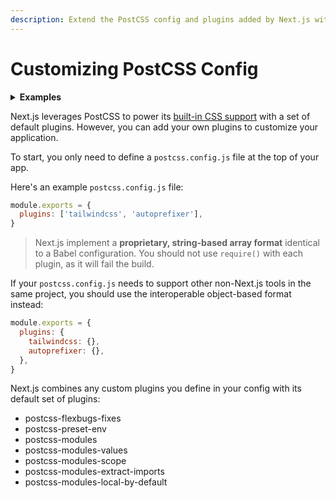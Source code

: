 ```yaml
---
description: Extend the PostCSS config and plugins added by Next.js with your own.
---
```


# Customizing PostCSS Config

<details>
  <summary><b>Examples</b></summary>
  <ul>
    <li><a href="https://github.com/zeit/next.js/tree/canary/examples/with-tailwindcss">Tailwind CSS Example</a></li>
  </ul>
</details>

Next.js leverages PostCSS to power its [built-in CSS support](/docs/basic-features/built-in-css-support.md) with a set of default plugins. However, you can add your own plugins to customize your application.

To start, you only need to define a `postcss.config.js` file at the top of your app.

Here's an example `postcss.config.js` file:

```js
module.exports = {
  plugins: ['tailwindcss', 'autoprefixer'],
}
```

> Next.js implement a **proprietary, string-based array format** identical to a Babel configuration. You should not use `require()` with each plugin, as it will fail the build.

If your `postcss.config.js` needs to support other non-Next.js tools in the same project, you should use the interoperable object-based format instead:

```js
module.exports = {
  plugins: {
    tailwindcss: {},
    autoprefixer: {},
  },
}
```

Next.js combines any custom plugins you define in your config with its default set of plugins:

- postcss-flexbugs-fixes
- postcss-preset-env
- postcss-modules
- postcss-modules-values
- postcss-modules-scope
- postcss-modules-extract-imports
- postcss-modules-local-by-default
